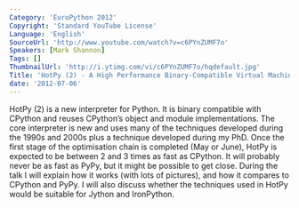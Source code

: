 ```yaml
---
Category: 'EuroPython 2012'
Copyright: 'Standard YouTube License'
Language: 'English'
SourceUrl: 'http://www.youtube.com/watch?v=c6PYnZUMF7o'
Speakers: [Mark Shannon]
Tags: []
ThumbnailUrl: 'http://i.ytimg.com/vi/c6PYnZUMF7o/hqdefault.jpg'
Title: 'HotPy (2) - A High Performance Binary-Compatible Virtual Machine for Python'
date: '2012-07-06'
---
```

HotPy (2) is a new interpreter for Python. It is binary compatible with
CPython and reuses CPython’s object and module implementations. The core
interpreter is new and uses many of the techniques developed during the 1990s
and 2000s plus a technique developed during my PhD. Once the first stage of
the optimisation chain is completed (May or June), HotPy is expected to be
between 2 and 3 times as fast as CPython. It will probably never be as fast as
PyPy, but it might be possible to get close. During the talk I will explain
how it works (with lots of pictures), and how it compares to CPython and PyPy.
I will also discuss whether the techniques used in HotPy would be suitable for
Jython and IronPython.
